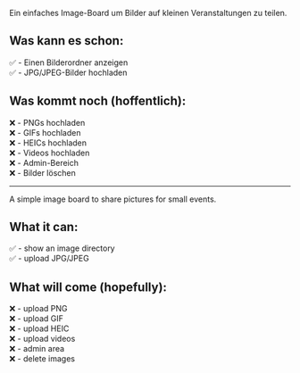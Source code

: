 Ein einfaches Image-Board um Bilder auf kleinen Veranstaltungen zu teilen.

## Was kann es schon:
✅ - Einen Bilderordner anzeigen  
✅ - JPG/JPEG-Bilder hochladen  

## Was kommt noch (hoffentlich):
❌ - PNGs hochladen  
❌ - GIFs hochladen  
❌ - HEICs hochladen  
❌ - Videos hochladen  
❌ - Admin-Bereich  
❌ - Bilder löschen  

---

A simple image board to share pictures for small events.

## What it can:
✅ - show an image directory  
✅ - upload JPG/JPEG  

## What will come (hopefully):
❌ - upload PNG  
❌ - upload GIF  
❌ - upload HEIC  
❌ - upload videos  
❌ - admin area  
❌ - delete images  
